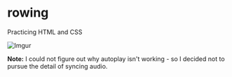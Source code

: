 # rowing
Practicing HTML and CSS

![Imgur](https://imgur.com/60yL0pA.jpg)


<strong>Note:</strong> I could not figure out why autoplay isn't working - so I decided not to pursue the detail of syncing audio.
